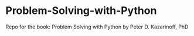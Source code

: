 # Problem-Solving-with-Python
Repo for the book: Problem Solving with Python by Peter D. Kazarinoff, PhD
